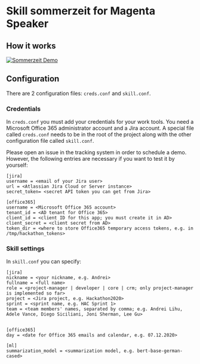 # Skill sommerzeit for Magenta Speaker

## How it works

[![Sommerzeit Demo](https://img.youtube.com/vi/rx3plVD2waE/0.jpg)](https://youtu.be/rx3plVD2waE)

## Configuration

There are 2 configuration files: `creds.conf` and `skill.conf`.

### Credentials

In `creds.conf` you must add your credentials for your work tools. You need a Microsoft Office 365 administrator account and a Jira account. A special file called `creds.conf` needs to be in the root of the project along with the other configuration file called `skill.conf`.

Please open an issue in the tracking system in order to schedule a demo. However, the following entries are necessary if you want to test it by yourself:
```
[jira]
username = <email of your Jira user>
url = <Atlassian Jira Cloud or Server instance>
secret_token= <secret API token you can get from Jira>

[office365]
username = <Microsoft Office 365 account>
tenant_id = <AD tenant for Office 365>
client_id = <client ID for this app; you must create it in AD>
client_secret = <client secret from AD>
token_dir = <where to store Office365 temporary access tokens, e.g. in /tmp/hackathon_tokens>
```

### Skill settings

In `skill.conf` you can specify:
````
[jira]
nickname = <your nickname, e.g. Andrei>
fullname = <full name>
role = <project-manager | developer | core | crm; only project-manager is implemented so far> 
project = <Jira project, e.g. Hackathon2020>
sprint = <sprint name, e.g. HAC Sprint 1>
team = <team members' names, separated by comma; e.g. Andrei Lihu, Adele Vance, Diego Siciliani, Joni Sherman, Lee Gu>


[office365]
day = <date for Office 365 emails and calendar, e.g. 07.12.2020>

[ml]
summarization_model = <summarization model, e.g. bert-base-german-cased>
````
    
